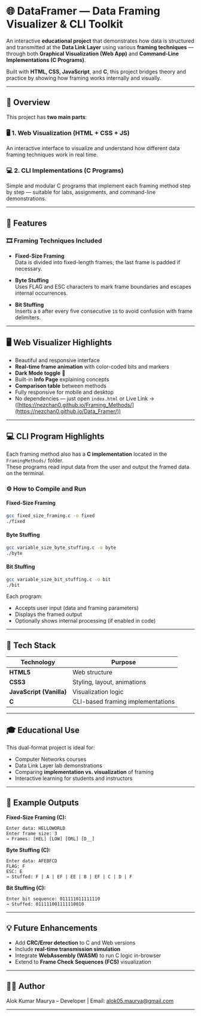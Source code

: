 # 🌐 DataFramer — Data Framing Visualizer & CLI Toolkit

An interactive **educational project** that demonstrates how data is structured and transmitted at the **Data Link Layer** using various **framing techniques** — through both **Graphical Visualization (Web App)** and **Command-Line Implementations (C Programs)**.

Built with **HTML, CSS, JavaScript**, and **C**, this project bridges theory and practice by showing how framing works internally and visually.

---

## 🧠 Overview

This project has **two main parts**:

### 🖥️ 1. Web Visualization (HTML + CSS + JS)
An interactive interface to visualize and understand how different data framing techniques work in real time.

### 💻 2. CLI Implementations (C Programs)
Simple and modular C programs that implement each framing method step by step — suitable for labs, assignments, and command-line demonstrations.

---

## 🚀 Features

### 🎞️ Framing Techniques Included
- **Fixed-Size Framing**  
  Data is divided into fixed-length frames; the last frame is padded if necessary.

- **Byte Stuffing**  
  Uses FLAG and ESC characters to mark frame boundaries and escapes internal occurrences.

- **Bit Stuffing**  
  Inserts a `0` after every five consecutive `1`s to avoid confusion with frame delimiters.

---

## 🖥️ Web Visualizer Highlights

- Beautiful and responsive interface  
- **Real-time frame animation** with color-coded bits and markers  
- **Dark Mode toggle** 🌙  
- Built-in **Info Page** explaining concepts  
- **Comparison table** between methods  
- Fully responsive for mobile and desktop  
- No dependencies — just open `index.html` or Live Link -> ([https://nezchan0.github.io/Framing_Methods/](https://nezchan0.github.io/Data_Framer/))

---

## 💻 CLI Program Highlights

Each framing method also has a **C implementation** located in the `FramingMethods/` folder.  
These programs read input data from the user and output the framed data on the terminal.


### ⚙️ How to Compile and Run

#### Fixed-Size Framing
```bash
gcc fixed_size_framing.c -o fixed
./fixed
```

#### Byte Stuffing
```bash
gcc variable_size_byte_stuffing.c -o byte
./byte
```

#### Bit Stuffing
```bash
gcc variable_size_bit_stuffing.c -o bit
./bit
```

Each program:
- Accepts user input (data and framing parameters)
- Displays the framed output  
- Optionally shows internal processing (if enabled in code)

---

## 🧩 Tech Stack

| Technology | Purpose |
|-------------|----------|
| **HTML5** | Web structure |
| **CSS3** | Styling, layout, animations |
| **JavaScript (Vanilla)** | Visualization logic |
| **C** | CLI-based framing implementations |

---

## 🎓 Educational Use

This dual-format project is ideal for:
- Computer Networks courses  
- Data Link Layer lab demonstrations  
- Comparing **implementation vs. visualization** of framing  
- Interactive learning for students and instructors  

---

## 🧠 Example Outputs

**Fixed-Size Framing (C):**
```
Enter data: HELLOWORLD
Enter frame size: 3
→ Frames: [HEL] [LOW] [ORL] [D__]
```

**Byte Stuffing (C):**
```
Enter data: AFEBFCD
FLAG: F
ESC: E
→ Stuffed: F | A | EF | EE | B | EF | C | D | F
```

**Bit Stuffing (C):**
```
Enter bit sequence: 011111011111110
→ Stuffed: 011111001111110010
```


---

## 💡 Future Enhancements
- Add **CRC/Error detection** to C and Web versions  
- Include **real-time transmission simulation**  
- Integrate **WebAssembly (WASM)** to run C logic in-browser  
- Extend to **Frame Check Sequences (FCS)** visualization  

---

## 🧑‍💻 Author

Alok Kumar Maurya – Developer | Email: [alok05.maurya@gmail.com](alok05.maurya@gmail.com)

---
